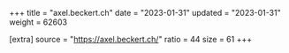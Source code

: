 +++
title = "axel.beckert.ch"
date = "2023-01-31"
updated = "2023-01-31"
weight = 62603

[extra]
source = "https://axel.beckert.ch/"
ratio = 44
size = 61
+++
